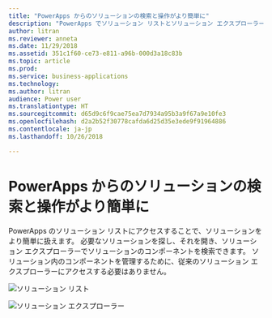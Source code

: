 ```yaml
---
title: "PowerApps からのソリューションの検索と操作がより簡単に"
description: "PowerApps でソリューション リストとソリューション エクスプローラーを使用できます。"
author: litran
ms.reviewer: anneta
ms.date: 11/29/2018
ms.assetid: 351c1f60-ce73-e811-a96b-000d3a18c83b
ms.topic: article
ms.prod: 
ms.service: business-applications
ms.technology: 
ms.author: litran
audience: Power user
ms.translationtype: HT
ms.sourcegitcommit: d65d9c6f9cae75ea7d7934a95b3a9f67a9e10fe3
ms.openlocfilehash: d2a2b52f30778cafda6d25d35e3ede9f91964886
ms.contentlocale: ja-jp
ms.lasthandoff: 10/26/2018

---
```

# <a name="easier-to-find-and-work-with-solutions-from-powerapps"></a>PowerApps からのソリューションの検索と操作がより簡単に




PowerApps のソリューション リストにアクセスすることで、ソリューションをより簡単に扱えます。 必要なソリューションを探し、それを開き、ソリューション エクスプローラーでソリューションのコンポーネントを検索できます。 ソリューション内のコンポーネントを管理するために、従来のソリューション エクスプローラーにアクセスする必要はありません。

![ソリューション リスト](media/solution-list.png  "ソリューション リスト")

![ソリューション エクスプローラー](media/solution-explorer.png  "ソリューション エクスプローラー")



